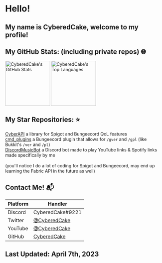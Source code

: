 # Hello!
## My name is CyberedCake, welcome to my profile!

## **My GitHub Stats:** (including private repos) :globe_with_meridians:
<p>
  <a href="#">
    <img align="left" height="144em" src="https://github-readme-stats.vercel.app/api?username=cyberedcake&count_private=true&show_icons=true&theme=radical" alt="CyberedCake's GitHub Stats" />
  </a>
  
  <a href="#">
    <img align="center" height="144em" src="https://github-readme-stats.vercel.app/api/top-langs/?username=cyberedcake&layout=compact&theme=radical" alt="CyberedCake's Top Languages" />
  </a>
  
</p>

## **My Star Repositories:** :star:
[CyberAPI](https://github.com/CyberedCake/CyberAPI) a library for Spigot and Bungeecord QoL features <br>
[cmd_plugins](https://github.com/CyberedCake/cmd_plugins) a Bungeecord plugin that allows for `/gver` and `/gpl` (like Bukkit's `/ver` and `/pl`) <br>
[DiscordMusicBot](https://github.com/CyberedCake/DiscordMusicBot) a Discord bot made to play YouTube links & Spotify links made specifically by me
<br> <br>
(you'll notice I do a lot of coding for Spigot and Bungeecord, may end up learning the Fabric API in the future as well)

## Contact Me! :mailbox_with_mail:
| Platform   | Handler                                            |
| ---------- | -------------------------------------------------- |
| Discord    | CyberedCake#9221                                   |
| Twitter    | [@CyberedCake](https://twitter.com/CyberedCake)    |
| YouTube    | [@CyberedCake](https://youtube.com/@CyberedCake)   |
| GitHub     | [CyberedCake](https://github.com/CyberedCake)      |

## Last Updated: April 7th, 2023
